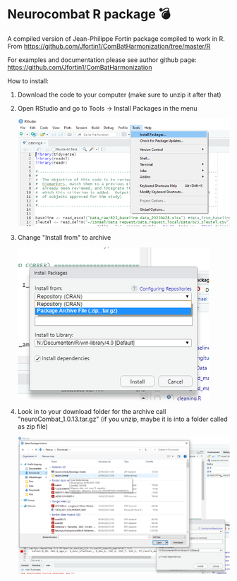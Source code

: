 # Neurocombat R package :bomb:
A compiled version of  Jean-Philippe Fortin package compiled to work in R.  From https://github.com/Jfortin1/ComBatHarmonization/tree/master/R 

For examples and documentation please see author github page:
https://github.com/Jfortin1/ComBatHarmonization

How to install:

1. Download the code to your computer (make sure to unzip it after that)
2. Open RStudio and go to Tools -> Install Packages in the menu
   
   ![Screenshot](first_step.png)
   
3. Change "Install from" to archive

   ![Screenshot](second_step.png)
   
4. Look in to your download folder for the archive call "neuroCombat_1.0.13.tar.gz" (if you unzip, maybe it is into a folder called as zip file)
   
   ![Screenshot](third_step.png)
